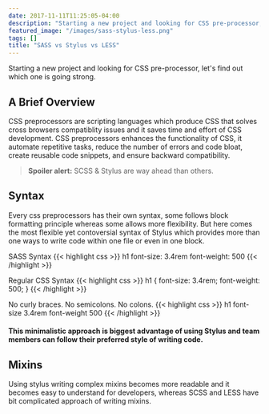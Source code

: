```yaml
---
date: 2017-11-11T11:25:05-04:00
description: "Starting a new project and looking for CSS pre-processor, let's find out which one is going strong."
featured_image: "/images/sass-stylus-less.png"
tags: []
title: "SASS vs Stylus vs LESS"
---
```

Starting a new project and looking for CSS pre-processor, let's find out which one is going strong. 

## A Brief Overview
CSS preprocessors are scripting languages which produce CSS that solves cross browsers compatiblity issues and it saves time and effort of CSS development. CSS preprocessors enhances the functionality of CSS, it automate repetitive tasks, reduce the number of errors and code bloat, create reusable code snippets, and ensure backward compatibility.

<blockquote><strong>Spoiler alert:</strong> SCSS & Stylus are way ahead than others.</blockquote>

## Syntax
Every css preprocessors has their own syntax, some follows block formatting principle whereas some allows more flexibility.
But here comes the most flexible yet contoversial syntax of Stylus which provides more than one ways to write code within one file or even in one block.

SASS Syntax
{{< highlight css >}}
h1 
	font-size: 3.4rem
	font-weight: 500
{{< /highlight >}}

Regular CSS Syntax
{{< highlight css >}}
h1 {
	font-size: 3.4rem;
	font-weight: 500;
}
{{< /highlight >}}

No curly braces. No semicolons. No colons.
{{< highlight css >}}
h1 
	font-size 3.4rem
	font-weight 500
{{< /highlight >}}

#### This minimalistic approach is biggest advantage of using Stylus and team members can follow their preferred style of writing code. 

## Mixins

Using stylus writing complex mixins becomes more readable and it becomes easy to understand for developers, whereas SCSS and LESS have bit complicated approach of writing mixins.





